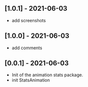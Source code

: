 ## [1.0.1] - 2021-06-03

* add screenshots

## [1.0.0] - 2021-06-03

* add comments

## [0.0.1] - 2021-06-03

* Init of the animation stats package.
* init StatsAnimation
